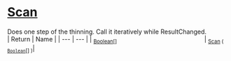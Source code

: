 # [Scan](./HSCPThinningStep-100664158.md)

Does one step of the thinning. Call it iteratively while ResultChanged.
<br>
| Return | Name | 
| --- | --- | 
| <sub>[Boolean](https://docs.microsoft.com/en-us/dotnet/api/System.Boolean)[]</sub><img width=200/>| <sub>[Scan](./HSCPThinningStep-100664158.md) ( [`Boolean`](https://docs.microsoft.com/en-us/dotnet/api/System.Boolean)[] )</sub>| <br>


